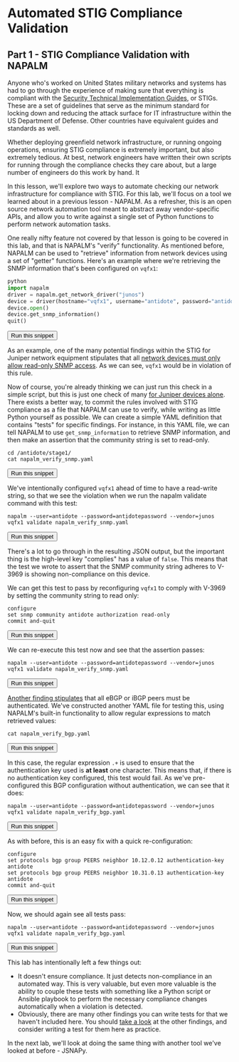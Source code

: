 # Automated STIG Compliance Validation
## Part 1  - STIG Compliance Validation with NAPALM

Anyone who's worked on United States military networks and systems has had to go through the experience of making sure that everything is compliant with the [Security Technical Implementation Guides](https://iase.disa.mil/stigs/Pages/index.aspx), or STIGs. These are a set of guidelines that serve as the minimum standard for locking down and reducing the attack surface for IT infrastructure within the US Department of Defense. Other countries have equivalent guides and standards as well.

Whether deploying greenfield network infrastructure, or running ongoing operations, ensuring STIG compliance is extremely important, but also extremely tedious. At best, network engineers have written their own scripts for running through the compliance checks they care about, but a large number of engineers do this work by hand. It

In this lesson, we'll explore two ways to automate checking our network infrastructure for compliance with STIG. For this lab, we'll focus on a tool we learned about in a previous lesson - NAPALM. As a refresher, this is an open source network automation tool meant to abstract away vendor-specific APIs, and allow you to write against a single set of Python functions to perform network automation tasks.

One really nifty feature not covered by that lesson is going to be covered in this lab, and that is NAPALM's "verify" functionality. As mentioned before, NAPALM can be used to "retrieve" information from network devices using a set of "getter" functions. Here's an example where we're retrieving the SNMP information that's been configured on `vqfx1`:

```python
python
import napalm
driver = napalm.get_network_driver("junos")
device = driver(hostname="vqfx1", username="antidote", password="antidotepassword")
device.open()
device.get_snmp_information()
quit()
```
<button type="button" class="btn btn-primary btn-sm" onclick="runSnippetInTab('linux1', this)">Run this snippet</button>

As an example, one of the many potential findings within the STIG for Juniper network equipment stipulates that all [network devices must only allow read-only SNMP access](https://stigviewer.com/stig/infrastructure_router__juniper/2018-03-06/finding/V-3969). As we can see, `vqfx1` would be in violation of this rule.

Now of course, you're already thinking we can just run this check in a simple script, but this is just one check of many [for Juniper devices alone](https://stigviewer.com/stig/infrastructure_router__juniper/). There exists a better way, to commit the rules involved with STIG compliance as a file that NAPALM can use to verify, while writing as little Python yourself as possible. We can create a simple YAML definition that contains "tests" for specific findings. For instance, in this YAML file, we can tell NAPALM to use `get_snmp_information` to retrieve SNMP information, and then make an assertion that the community string is set to read-only.

```
cd /antidote/stage1/
cat napalm_verify_snmp.yaml
```
<button type="button" class="btn btn-primary btn-sm" onclick="runSnippetInTab('linux1', this)">Run this snippet</button>

We've intentionally configured `vqfx1` ahead of time to have a read-write string, so that we see the violation when we run the napalm validate command with this test:

```
napalm --user=antidote --password=antidotepassword --vendor=junos vqfx1 validate napalm_verify_snmp.yaml
```
<button type="button" class="btn btn-primary btn-sm" onclick="runSnippetInTab('linux1', this)">Run this snippet</button>

There's a lot to go through in the resulting JSON output, but the important thing is the high-level key "complies" has a value of `false`.
This means that the test we wrote to assert that the SNMP community string adheres to V-3969 is showing non-compliance on this device.

We can get this test to pass by reconfiguring `vqfx1` to comply with V-3969 by setting the community string to read only:

```
configure
set snmp community antidote authorization read-only
commit and-quit
```
<button type="button" class="btn btn-primary btn-sm" onclick="runSnippetInTab('vqfx1', this)">Run this snippet</button>

We can re-execute this test now and see that the assertion passes:

```
napalm --user=antidote --password=antidotepassword --vendor=junos vqfx1 validate napalm_verify_snmp.yaml
```
<button type="button" class="btn btn-primary btn-sm" onclick="runSnippetInTab('linux1', this)">Run this snippet</button>

[Another finding stipulates](https://stigviewer.com/stig/infrastructure_router__juniper/2018-03-06/finding/V-31285) that all eBGP or iBGP peers must be authenticated. We've constructed another YAML file for testing this, using NAPALM's built-in functionality to allow regular expressions to match retrieved values:

```
cat napalm_verify_bgp.yaml
```
<button type="button" class="btn btn-primary btn-sm" onclick="runSnippetInTab('linux1', this)">Run this snippet</button>

In this case, the regular expression `.+` is used to ensure that the authentication key used is **at least** one character. This means that, if there is no authentication key configured, this test would fail. As we've pre-configured this BGP configuration without authentication, we can see that it does:

```
napalm --user=antidote --password=antidotepassword --vendor=junos vqfx1 validate napalm_verify_bgp.yaml
```
<button type="button" class="btn btn-primary btn-sm" onclick="runSnippetInTab('linux1', this)">Run this snippet</button>

As with before, this is an easy fix with a quick re-configuration:

```
configure
set protocols bgp group PEERS neighbor 10.12.0.12 authentication-key antidote
set protocols bgp group PEERS neighbor 10.31.0.13 authentication-key antidote
commit and-quit
```
<button type="button" class="btn btn-primary btn-sm" onclick="runSnippetInTab('vqfx1', this)">Run this snippet</button>

Now, we should again see all tests pass:

```
napalm --user=antidote --password=antidotepassword --vendor=junos vqfx1 validate napalm_verify_bgp.yaml
```
<button type="button" class="btn btn-primary btn-sm" onclick="runSnippetInTab('linux1', this)">Run this snippet</button>

This lab has intentionally left a few things out:
- It doesn't ensure compliance. It just detects non-compliance in an automated way. This is very valuable, but even more valuable is the ability to couple these tests with something like a Python script or Ansible playbook to perform the necessary compliance changes automatically when a violation is detected.
- Obviously, there are many other findings you can write tests for that we haven't included here. You should [take a look](https://stigviewer.com/stig/infrastructure_router__juniper/) at the other findings, and consider writing a test for them here as practice.

In the next lab, we'll look at doing the same thing with another tool we've looked at before - JSNAPy.
